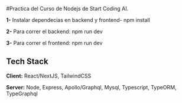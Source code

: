 #Practica del Curso de Nodejs de Start Coding AI.

**1-** Instalar dependecias en backend y frontend- npm install

**2-** Para correr el backend: npm run dev

**3-** Para correr el frontend: npm run dev

## Tech Stack

**Client:** React/NextJS, TailwindCSS

**Server:** Node, Express, Apollo/Graphql, Mysql, Typescript, TypeORM, TypeGraphql
